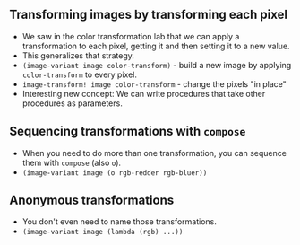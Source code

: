 Transforming images by transforming each pixel
----------------------------------------------

* We saw in the color transformation lab that we can apply a transformation to each pixel, getting it and then setting it to a new value.
* This generalizes that strategy.
* `(image-variant image color-transform)` - build a new image
  by applying `color-transform` to every pixel.
* `image-transform! image color-transform` - change the pixels "in place"
* Interesting new concept: We can write procedures that take other 
  procedures as parameters.

Sequencing transformations with `compose`
-----------------------------------------

* When you need to do more than one transformation, you can sequence them
  with `compose` (also `o`).
* `(image-variant image (o rgb-redder rgb-bluer))`

Anonymous transformations
-------------------------

* You don't even need to name those transformations.
* <code>(image-variant image (lambda (rgb) ...))</code>

